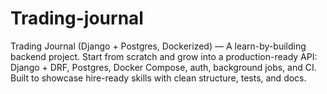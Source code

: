 # Trading-journal
Trading Journal (Django + Postgres, Dockerized) — A learn-by-building backend project. Start from scratch and grow into a production-ready API: Django + DRF, Postgres, Docker Compose, auth, background jobs, and CI. Built to showcase hire-ready skills with clean structure, tests, and docs.
